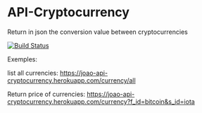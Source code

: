 # API-Cryptocurrency
Return in json the conversion value between cryptocurrencies

[![Build Status](https://travis-ci.org/JoaoV111/API-Cryptocurrency.svg?branch=master)](https://travis-ci.org/JoaoV111/API-Cryptocurrency)

Exemples:

list all currencies:
https://joao-api-cryptocurrency.herokuapp.com/currency/all

Return price of currencies:
https://joao-api-cryptocurrency.herokuapp.com/currency?f_id=bitcoin&s_id=iota
